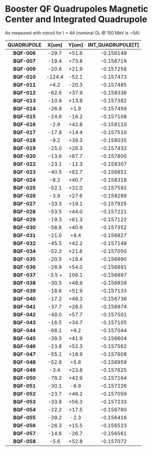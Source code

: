 Booster QF Quadrupoles Magnetic Center and Integrated Quadrupole
================================================

As measured with rotcoil for I = 4A (nominal GL @ 150 MeV is ~5A)

| QUADRUPOLE  | X[um]  | Y[um] | INT_QUADRUPOLE[T] |
| :--------:  | :----: | :---: | :---------------: |
| **BQF-006** | -29.7  | +51.6 | -0.156149 |
| **BQF-007** | -19.4  | +73.8 | -0.156719 |
| **BQF-009** | -20.6  | +21.9 | -0.157258 |
| **BQF-010** | -124.4 | -52.1 | -0.157473 |
| **BQF-011** |  +4.2  | -20.3 | -0.157485 |
| **BQF-012** | -62.6  | +37.9 | -0.158338 |
| **BQF-013** | -10.9  | +13.8 | -0.157382 |
| **BQF-014** | -26.9  |  +1.9 | -0.157459 |
| **BQF-015** | -24.6  | -16.2 | -0.157108 |
| **BQF-016** |  -2.9  | +42.8 | -0.158110 |
| **BQF-017** | -17.8  | +14.4 | -0.157510 |
| **BQF-018** |  -9.2  | +39.3 | -0.158035 |
| **BQF-019** | -25.0  | +26.3 | -0.157432 |
| **BQF-020** | -13.6  | +67.7 | -0.157800 |
| **BQF-022** | -23.1  | -12.3 | -0.158307 |
| **BQF-023** | -40.5  | +82.7 | -0.156851 |
| **BQF-024** |  -6.2  | +40.7 | -0.158318 |
| **BQF-025** | -52.1  | +32.0 | -0.157592 |
| **BQF-026** |  -3.9  | +27.6 | -0.158269 |
| **BQF-027** | -33.3  | +19.1 | -0.157925 |
| **BQF-028** | -53.5  | +44.0 | -0.157221 |
| **BQF-029** | -19.3  | +61.3 | -0.157122 |
| **BQF-030** | -58.6  | +40.9 | -0.157352 |
| **BQF-031** | -21.0  |  +8.4 | -0.156827 |
| **BQF-032** | -45.5  | +42.2 | -0.157148 |
| **BQF-034** | -52.3  | +21.6 | -0.157050 |
| **BQF-035** | -20.5  | +18.4 | -0.156990 |
| **BQF-036** | -28.9  | +54.0 | -0.156891 |
| **BQF-037** |  -3.5 +| 106.1 | -0.156897 |
| **BQF-038** | -30.5  | +48.9 | -0.156928 |
| **BQF-039** | -18.6  | +51.9 | -0.157133 |
| **BQF-040** | -17.2  | +48.3 | -0.156736 |
| **BQF-041** | -37.7  | +28.5 | -0.156974 |
| **BQF-042** | -49.0  | +57.7 | -0.157501 |
| **BQF-043** | -16.5  | +34.7 | -0.157105 |
| **BQF-044** | -68.1  |  +9.2 | -0.157044 |
| **BQF-045** | -39.5  | +41.9 | -0.156604 |
| **BQF-046** | -23.8  | +52.3 | -0.157562 |
| **BQF-047** | -55.1  | +18.9 | -0.157608 |
| **BQF-048** | -52.8  |  +5.8 | -0.156959 |
| **BQF-049** |  -3.4  | +23.8 | -0.157625 |
| **BQF-050** | -78.2  | +42.9 | -0.157164 |
| **BQF-051** | -30.1  |  -8.9 | -0.157226 |
| **BQF-052** | -23.7  | +46.2 | -0.157059 |
| **BQF-053** | -33.8  | +56.3 | -0.157233 |
| **BQF-054** | -22.2  | +17.5 | -0.156760 |
| **BQF-055** | -39.2  |  -2.3 | -0.156416 |
| **BQF-056** | -26.3  | +15.5 | -0.156523 |
| **BQF-057** | -14.6  | -26.7 | -0.156561 |
| **BQF-058** |  -5.6  | +52.8 | -0.157072 |
